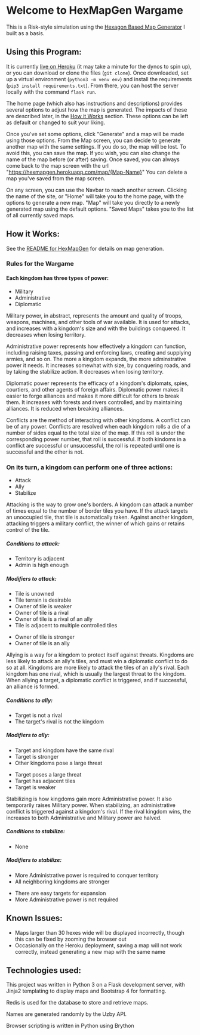 # Welcome to HexMapGen Wargame

This is a Risk-style simulation using the [Hexagon Based Map Generator](https://hexmapgen.herokuapp.com) I built as a basis.

## Using this Program:

It is currently [live on Heroku](https://hmg-wargame.herokuapp.com) (it may take a minute for the dynos to spin up), or you can download or clone the files (`git clone`).
Once downloaded, set up a virtual environment (`python3 -m venv env`) and install the requirements (`pip3 install requirements.txt`).
From there, you can host the server locally with the command `flask run`.

The home page (which also has instructions and descriptions) provides several options to adjust how the map is generated. The impacts of these are described later, in the [How it Works](#how-it-works) section. These options can be left as default or changed to suit your liking.

Once you've set some options, click "Generate" and a map will be made using those options.
From the Map screen, you can decide to generate another map with the same settings. If you do so, the map will be lost.
To avoid this, you can save the map. If you wish, you can also change the name of the map before (or after) saving.
Once saved, you can always come back to the map screen with the url "https://hexmapgen.herokuapp.com/map/{Map-Name}"
You can delete a map you've saved from the map screen.

On any screen, you can use the Navbar to reach another screen. Clicking the name of the site, or "Home" will take you to the home page, with the options to generate a new map. "Map" will take you directly to a newly generated map using the default options. "Saved Maps" takes you to the list of all currently saved maps.

## How it Works:

See the [README for HexMapGen](https://github.com/Evansdava/HexMapGen) for details on map generation.

### Rules for the Wargame

#### Each kingdom has three types of power:
* Military
* Administrative
* Diplomatic


Military power, in abstract, represents the amount and quality of troops, weapons, machines, and other tools of war available. It is used for attacks, and increases with a kingdom's size and with the buildings conquered. It decreases when losing territory.

Administrative power represents how effectively a kingdom can function, including raising taxes, passing and enforcing laws, creating and supplying armies, and so on. The more a kingdom expands, the more adminstrative power it needs. It increases somewhat with size, by conquering roads, and by taking the stabilize action. It decreases when losing territory.

Diplomatic power represents the efficacy of a kingdom's diplomats, spies, courtiers, and other agents of foreign affairs. Diplomatic power makes it easier to forge alliances and makes it more difficult for others to break them. It increases with forests and rivers controlled, and by maintaining alliances. It is reduced when breaking alliances.


Conflicts are the method of interacting with other kingdoms. A conflict can be of any power. Conflicts are resolved when each kingdom rolls a die of a number of sides equal to the total size of the map. If this roll is under the corresponding power number, that roll is successful. If both kindoms in a conflict are successful or unsuccessful, the roll is repeated until one is successful and the other is not.



### On its turn, a kingdom can perform one of three actions:

* Attack
* Ally
* Stabilize


Attacking is the way to grow one's borders. A kingdom can attack a number of times equal to the number of border tiles you have. If the attack targets an unoccupied tile, that tile is automatically taken. Against another kingdom, attacking triggers a military conflict, the winner of which gains or retains control of the tile.

##### Conditions to attack:
* Territory is adjacent
* Admin is high enough

##### Modifiers to attack:
+ Tile is unowned
+ Tile terrain is desirable
+ Owner of tile is weaker
+ Owner of tile is a rival
+ Owner of tile is a rival of an ally
+ Tile is adjacent to multiple controlled tiles
- Owner of tile is stronger
- Owner of tile is an ally


Allying is a way for a kingdom to protect itself against threats. Kingdoms are less likely to attack an ally's tiles, and must win a diplomatic conflict to do so at all. Kingdoms are more likely to attack the tiles of an ally's rival. Each kingdom has one rival, which is usually the largest threat to the kingdom. When allying a target, a diplomatic conflict is triggered, and if successful, an alliance is formed.

##### Conditions to ally:
* Target is not a rival
* The target's rival is not the kingdom

##### Modifiers to ally:
+ Target and kingdom have the same rival
+ Target is stronger
+ Other kingdoms pose a large threat
- Target poses a large threat
- Target has adjacent tiles
- Target is weaker


Stabilizing is how kingdoms gain more Administrative power. It also temporarily raises Military power. When stabilizing, an administrative conflict is triggered against a kingdom's rival. If the rival kingdom wins, the increases to both Administrative and Military power are halved.

##### Conditions to stabilize:
* None

##### Modifiers to stabilize:
+ More Administrative power is required to conquer territory
+ All neighboring kingdoms are stronger
- There are easy targets for expansion
- More Administrative power is not required

## Known Issues:

* Maps larger than 30 hexes wide will be displayed incorrectly, though this can be fixed by zooming the browser out
* Occasionally on the Heroku deployment, saving a map will not work correctly, instead generating a new map with the same name

## Technologies used:

This project was written in Python 3 on a Flask development server, with Jinja2 templating to display maps and Bootstrap 4 for formatting.

Redis is used for the database to store and retrieve maps.

Names are generated randomly by the Uzby API.

Browser scripting is written in Python using Brython
